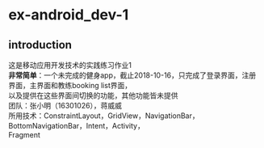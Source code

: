 # ex-android_dev-1
## introduction  
这是移动应用开发技术的实践练习作业1  
**非常简单**：一个未完成的健身app，截止2018-10-16，只完成了登录界面，注册界面，主界面和教练booking list界面，  
以及提供在这些界面间切换的功能，其他功能皆未提供  
团队：张小明（16301026），蒋威威  
所用技术：ConstraintLayout，GridView，NavigationBar，BottomNavigationBar，Intent，Activity，  
Fragment  
